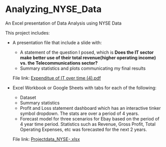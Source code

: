 # Analyzing_NYSE_Data
An Excel presentation of Data Analysis using NYSE Data

This project includes:

- A presentation file that include a slide with:
  - A statement of the question I posed, which is 
    **Does the IT sector make better use of their total revenue(higher operating income) vs. the Telecommunications sector?** 
  - Summary statistics and plots communicating my final results
  
  
  
  File link: [Expenditue of IT over time (4).pdf](https://github.com/LanevaCobb/Analyzing_NYSE_Data//10978929/Expenditue.of.IT.over.time.4.pdf)

- Excel Workbook or Google Sheets with tabs for each of the following:
  - Dataset
  - Summary statistics
  - Profit and Loss statement dashboard which has an interactive tinker symbol dropdown. The stats are over a period of 4 years.
  - Forecast model for three scenarios for Ebay based on the period of 4 year time period. Statistics such as Revenue, Gross Profit, Total Operating Expenses, etc was       forecasted for the next 2 years.
  
  File link: [Projectdata_NYSE-.xlsx](https://github.com/LanevaCobb/Analyzing_NYSE_Data/files/10978939/Projectdata_NYSE-.xlsx)
  


